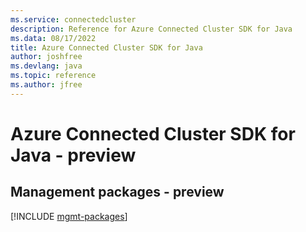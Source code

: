 ```yaml
---
ms.service: connectedcluster
description: Reference for Azure Connected Cluster SDK for Java
ms.data: 08/17/2022
title: Azure Connected Cluster SDK for Java
author: joshfree
ms.devlang: java
ms.topic: reference
ms.author: jfree
---
```

# Azure Connected Cluster SDK for Java - preview

## Management packages - preview
[!INCLUDE [mgmt-packages](connected-cluster-mgmt-index.md)]